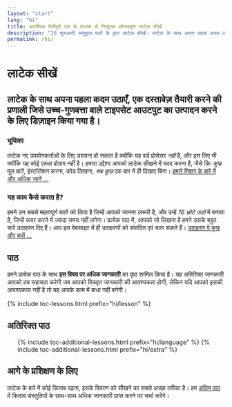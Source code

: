 ```yaml
---
layout: "start"
lang: "hi"
title: आरम्भिक मैत्रीपूर्ण पाठ के माध्यम से निःशुल्क ऑनलाइन लाटेक सीखें
description: "16 शुरुआती अनुकूल पाठों के द्वारा लाटेक सीखें। लाटेक के साथ अपना पहला कदम उठाएँ, एक दस्तावेज़ तैयार करने की प्रणाली जिसे उच्च-गुणवत्ता वाले टाइपसेट आउटपुट का उत्पादन करने के लिए डिज़ाइन किया गया है।"
permalink: /hi/
---
```


# लाटेक सीखें

<h2 class="heading__introduction">लाटेक के साथ अपना पहला कदम उठाएँ, एक दस्तावेज़ तैयारी करने की प्रणाली जिसे उच्च-गुणवत्ता वाले टाइपसेट आउटपुट का उत्पादन करने के लिए डिज़ाइन किया गया है।</h2>

<div
  class="text-columns">
  <section>
    <h3 class="text-columns__heading">भूमिका</h3>
    <p>लाटेक नए उपयोगकर्ताओं के लिए डरावना हो सकता है क्योंकि यह वर्ड प्रोसेसर <em>नहीं</em> है, और इस लिए भी क्योंकि यह कोई एकल प्रोग्राम नहीं है। हमारा उद्देश्य आपको लाटेक सीखने में मदद करना है, जैसे कि: कुछ मूल बातें, इंस्टॉलेशन करना, कोड लिखना, <em>सब कुछ</em> एक बार में ही दिखाए बिना। <a href="./mission">हमारे मिशन के बारे में और अधिक जानें &hellip;</a></p>
  </section>
  <section>
    <h3 class="text-columns__heading">यह काम कैसे करता है?</h3>
      <p>हमने उन सबसे महत्वपूर्ण बातों को लिया है जिन्हें आपको जानना ज़रूरी है, और उन्हें <em>16 छोटे पाठों</em> में बनाया है, जिन्हें कवर करने में ज़्यादा समय नहीं लगेगा। प्रत्येक पाठ में, आपको जो लिखना है हमने उसके बहुत सारे उदाहरण दिए हैं। आप इस वेबसाइट में ही उदाहरणों को संपादित एवं चला सकते हैं। <a href="./help#examples">उदाहरण पे कुछ और बातें &hellip;</a></p>
  </section>
</div>

<h2 class="heading__toc" id="toc">पाठ</h2>

<p class="paragraph__toc">हमने प्रत्येक पाठ के साथ <b>इस विषय पर अधिक जानकारी</b> का पृष्ठ शामिल किया है। यह अतिरिक्त जानकारी आपको तब सहायता करेगी जब आपको विस्तृत जानकारी की आवश्यकता होगी, लेकिन यदि आपको इसकी आवश्यकता नहीं है तो यह आपके काम में बाधा नहीं बनेगी।
</p>

{% include toc-lessons.html prefix="hi/lesson" %}

<h2 class="heading__toc">अतिरिक्त पाठ</h2>
<ul class="lessons-toc">
  {% include toc-additional-lessons.html prefix="hi/language" %}
  {% include toc-additional-lessons.html prefix="hi/extra" %}
</ul>

## आगे के प्रशिक्षण के लिए

लाटेक के बारे में कोई किताब पढ़ना, इसके विवरण को सीखने का सबसे अच्छा तरीका है। हम [अंतिम पाठ](./lesson-16) में किताब संस्तुतियों के साथ-साथ अधिक जानकारी प्राप्त करने पर चर्चा करेंगे।

